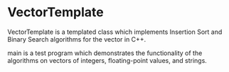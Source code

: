 # VectorTemplate

VectorTemplate is a templated class which implements Insertion Sort and Binary Search 
algorithms for the vector in C++.

main is a test program which demonstrates the functionality of the algorithms on 
vectors of integers, floating-point values, and strings.